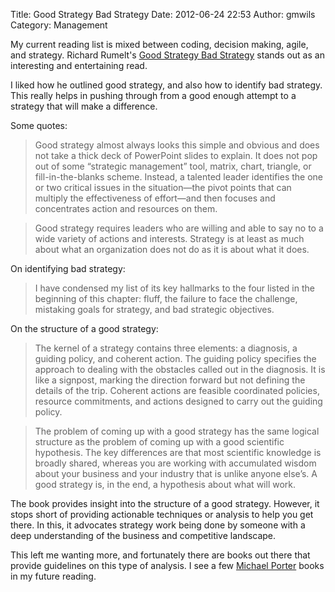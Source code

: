Title: Good Strategy Bad Strategy
Date: 2012-06-24 22:53
Author: gmwils
Category: Management

My current reading list is mixed between coding, decision making, agile,
and strategy. Richard Rumelt's [Good Strategy Bad Strategy][] stands out
as an interesting and entertaining read.

I liked how he outlined good strategy, and also how to identify bad
strategy. This really helps in pushing through from a good enough
attempt to a strategy that will make a difference.

Some quotes:

> Good strategy almost always looks this simple and obvious and does not
> take a thick deck of PowerPoint slides to explain. It does not pop out
> of some “strategic management” tool, matrix, chart, triangle, or
> fill-in-the-blanks scheme. Instead, a talented leader identifies the
> one or two critical issues in the situation—the pivot points that can
> multiply the effectiveness of effort—and then focuses and concentrates
> action and resources on them.

> Good strategy requires leaders who are willing and able to say no to a
> wide variety of actions and interests. Strategy is at least as much
> about what an organization does not do as it is about what it does.

On identifying bad strategy:

> I have condensed my list of its key hallmarks to the four listed in
> the beginning of this chapter: fluff, the failure to face the
> challenge, mistaking goals for strategy, and bad strategic objectives.

On the structure of a good strategy:

> The kernel of a strategy contains three elements: a diagnosis, a
> guiding policy, and coherent action. The guiding policy specifies the
> approach to dealing with the obstacles called out in the diagnosis. It
> is like a signpost, marking the direction forward but not defining the
> details of the trip. Coherent actions are feasible coordinated
> policies, resource commitments, and actions designed to carry out the
> guiding policy.

> The problem of coming up with a good strategy has the same logical
> structure as the problem of coming up with a good scientific
> hypothesis. The key differences are that most scientific knowledge is
> broadly shared, whereas you are working with accumulated wisdom about
> your business and your industry that is unlike anyone else’s. A good
> strategy is, in the end, a hypothesis about what will work.

The book provides insight into the structure of a good strategy.
However, it stops short of providing actionable techniques or analysis
to help you get there. In this, it advocates strategy work being done by
someone with a deep understanding of the business and competitive
landscape.

This left me wanting more, and fortunately there are books out there
that provide guidelines on this type of analysis. I see a few [Michael
Porter][] books in my future reading.

  [Good Strategy Bad Strategy]: http://www.amazon.com/gp/product/B004J4WKEC/ref=as_li_ss_tl?ie=UTF8&tag=pseudofish-20&linkCode=as2&camp=1789&creative=390957&creativeASIN=B004J4WKEC
  [Michael Porter]: http://www.amazon.com/s/ref=nb_sb_noss_1?url=search-alias%3Daps&field-keywords=Michael+Porter
